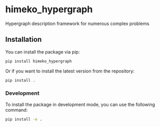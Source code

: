 # himeko_hypergraph
Hypergraph description framework for numerous complex problems

## Installation
You can install the package via pip:
```bash
pip install himeko_hypergraph
```
Or if you want to install the latest version from the repository:
```bash
pip install .
```

### Development
To install the package in development mode, you can use the following command:
```bash
pip install -e .
```